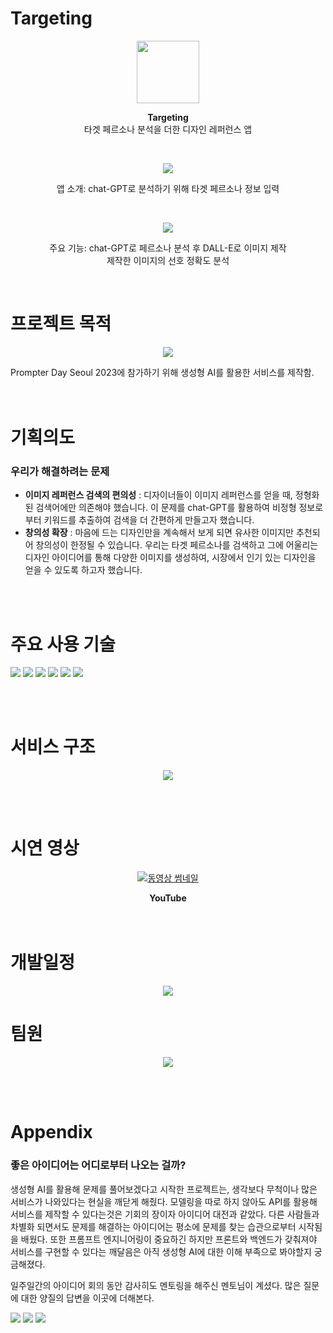 # Targeting

<p align="center">
  <img src="https://github.com/heweun/Targeting/blob/main/source/logo.png" width="100" height="100">
</p>
<p align="center"><strong>Targeting</strong><br>
  타겟 페르소나 분석을 더한 디자인 레퍼런스 앱</p><br>
<p align="center">
  <img src="https://github.com/heweun/Targeting/blob/main/source/intro.png">
</p><p align="center">앱 소개: chat-GPT로 분석하기 위해 타겟 페르소나 정보 입력</p><br>
<p align="center">
  <img src="https://github.com/heweun/Targeting/blob/main/source/function.png">
</p></p><p align="center">주요 기능: chat-GPT로 페르소나 분석 후 DALL-E로 이미지 제작<br>제작한 이미지의 선호 정확도 분석</p><br>


# 프로젝트 목적

<p align="center">
  <img src="https://github.com/heweun/Targeting/blob/main/source/contest.png">
</p>

Prompter Day Seoul 2023에 참가하기 위해 생성형 AI를 활용한 서비스를 제작함.<br>
<br><br>

# 기획의도
### 우리가 해결하려는 문제
- **이미지 레퍼런스 검색의 편의성** : 디자이너들이 이미지 레퍼런스를 얻을 때, 정형화된 검색어에만 의존해야 했습니다. 이 문제를 chat-GPT를 활용하여 비정형 정보로부터 키워드를 추출하여 검색을 더 간편하게 만들고자 했습니다.
- **창의성 확장** : 마음에 드는 디자인만을 계속해서 보게 되면 유사한 이미지만 추천되어 창의성이 한정될 수 있습니다. 우리는 타겟 페르소나를 검색하고 그에 어울리는 디자인 아이디어를 통해 다양한 이미지를 생성하여, 시장에서 인기 있는 디자인을 얻을 수 있도록 하고자 했습니다.

<br><br>

# 주요 사용 기술

<img src="https://img.shields.io/badge/Unity-2B2728?style=for-the-badge&logo=Unity&logoColor=white"> <img src="https://img.shields.io/badge/Python-3776AB?style=for-the-badge&logo=Python&logoColor=white"> <img src="https://img.shields.io/badge/FastAPI-009688?style=for-the-badge&logo=FastAPI&logoColor=white"> <img src="https://img.shields.io/badge/amazonec2-FF9900?style=for-the-badge&logo=amazonec2&logoColor=white">
<img src="https://img.shields.io/badge/github-181717?style=for-the-badge&logo=github&logoColor=white"> <img src="https://img.shields.io/badge/openai-412991?style=for-the-badge&logo=openai&logoColor=white">

<br><br>

# 서비스 구조

<p align="center">
  <img src="https://github.com/heweun/Targeting/blob/main/source/system.png">
</p>

<br><br>

# 시연 영상

<p align="center">
  <a href="https://www.youtube.com/watch?v=_MYwqn-i36c">
    <img src="https://github.com/heweun/Targeting/blob/main/source/logo.png" alt="동영상 썸네일">
  </a>
</p>

<p align="center"><strong>YouTube</strong><br>
<br><br>

# 개발일정

<p align="center">
  <img src="https://github.com/heweun/Targeting/blob/main/source/time_table.png">
</p>


# 팀원

<p align="center">
  <img src="https://github.com/heweun/Targeting/blob/main/source/role.png">
</p>

<br><br>

# Appendix

### 좋은 아이디어는 어디로부터 나오는 걸까?

생성형 AI를 활용해 문제를 풀어보겠다고 시작한 프로젝트는, 생각보다 무척이나 많은 서비스가 나와있다는 현실을 깨닫게 해줬다. 모델링을 따로 하지 않아도 API를 활용해 서비스를 제작할 수 있다는것은 기회의 장이자 아이디어 대전과 같았다.
다른 사람들과 차별화 되면서도 문제를 해결하는 아이디어는 평소에 문제를 찾는 습관으로부터 시작됨을 배웠다.
또한 프롬프트 엔지니어링이 중요하긴 하지만 프론트와 백엔드가 갖춰져야 서비스를 구현할 수 있다는 깨달음은 아직 생성형 AI에 대한 이해 부족으로 봐야할지 궁금해졌다.

일주일간의 아이디어 회의 동안 감사히도 멘토링을 해주신 멘토님이 계셨다. 많은 질문에 대한 양질의 답변을 이곳에 더해본다.

<img src="https://github.com/heweun/Targeting/blob/main/source/2.png"> <img src="https://github.com/heweun/Targeting/blob/main/source/3.png"> <img src="https://github.com/heweun/Targeting/blob/main/source/4.png">
